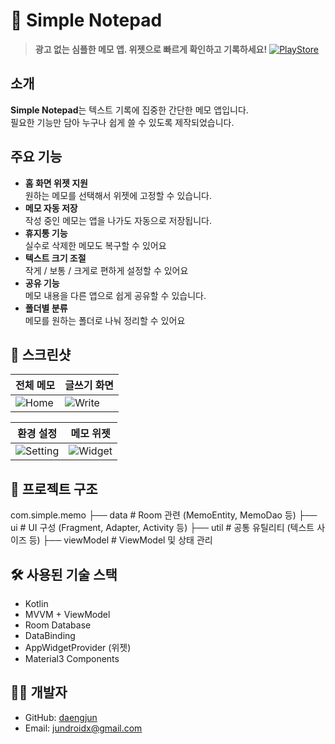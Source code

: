 # 📝 Simple Notepad

> **광고 없는 심플한 메모 앱. 위젯으로 빠르게 확인하고 기록하세요!**
[![PlayStore](https://img.shields.io/badge/Download-Google%20Play-34A853?logo=google-play&logoColor=white)](https://play.google.com/store/apps/details?id=com.simple.memo)

## 소개

**Simple Notepad**는 텍스트 기록에 집중한 간단한 메모 앱입니다.  
필요한 기능만 담아 누구나 쉽게 쓸 수 있도록 제작되었습니다.

## 주요 기능

-  **홈 화면 위젯 지원**  
  원하는 메모를 선택해서 위젯에 고정할 수 있습니다.
-  **메모 자동 저장**  
  작성 중인 메모는 앱을 나가도 자동으로 저장됩니다.
-  **휴지통 기능**  
  실수로 삭제한 메모도 복구할 수 있어요
-  **텍스트 크기 조절**  
  작게 / 보통 / 크게로 편하게 설정할 수 있어요
-  **공유 기능**  
  메모 내용을 다른 앱으로 쉽게 공유할 수 있습니다.
-  **폴더별 분류**  
  메모를 원하는 폴더로 나눠 정리할 수 있어요 
  
## 📸 스크린샷  

| 전체 메모 | 글쓰기 화면 |
|--------|----------|
| ![Home](https://github.com/user-attachments/assets/5a0aada9-1022-4211-9fcd-b1cf2091a970) | ![Write](https://github.com/user-attachments/assets/e4e9585b-ddf9-4751-a944-8804e7700dc0) |

| 환경 설정 | 메모 위젯 |
|-----------|-----------|
| ![Setting](https://github.com/user-attachments/assets/f1a885c9-9c92-46c4-bafb-bd63e78b9789) | ![Widget](https://github.com/user-attachments/assets/76b16daf-b6c2-4329-8db0-8345e5e57059) |


## 📂 프로젝트 구조

com.simple.memo
├── data         # Room 관련 (MemoEntity, MemoDao 등)
├── ui           # UI 구성 (Fragment, Adapter, Activity 등)
├── util         # 공통 유틸리티 (텍스트 사이즈 등)
├── viewModel    # ViewModel 및 상태 관리  

## 🛠 사용된 기술 스택

- Kotlin
- MVVM + ViewModel
- Room Database
- DataBinding
- AppWidgetProvider (위젯)
- Material3 Components

## 🙋‍♂️ 개발자

- GitHub: [daengjun](https://github.com/daengjun)
- Email: jundroidx@gmail.com

